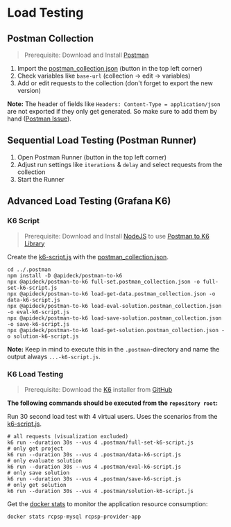 # Load Testing

## Postman Collection

> Prerequisite: Download and Install [Postman](https://www.postman.com/downloads/)

1. Import the [postman_collection.json](../.postman)
   (button in the top left corner)
2. Check variables like `base-url` (collection -> edit -> variables)
3. Add or edit requests to the collection (don't forget to export the new version)

__Note:__ The header of fields like `Headers: Content-Type = application/json` are not exported if they only get
generated. So make sure to add them by
hand ([Postman Issue](https://github.com/postmanlabs/postman-app-support/issues/8911)).

## Sequential Load Testing (Postman Runner)

1. Open Postman Runner (button in the top left corner)
2. Adjust run settings like `iterations` & `delay` and select requests from the collection
3. Start the Runner

## Advanced Load Testing (Grafana K6)

### K6 Script

> Prerequisite: Download and Install [NodeJS](https://nodejs.org/en/download/) to
> use [Postman to K6 Library](https://github.com/apideck-libraries/postman-to-k6)

Create the [k6-script.js](../.postman) with
the [postman_collection.json](../.postman).

```shell
cd ../.postman
npm install -D @apideck/postman-to-k6
npx @apideck/postman-to-k6 full-set.postman_collection.json -o full-set-k6-script.js
npx @apideck/postman-to-k6 load-get-data.postman_collection.json -o data-k6-script.js
npx @apideck/postman-to-k6 load-eval-solution.postman_collection.json -o eval-k6-script.js
npx @apideck/postman-to-k6 load-save-solution.postman_collection.json -o save-k6-script.js
npx @apideck/postman-to-k6 load-get-solution.postman_collection.json -o solution-k6-script.js
```

__Note:__ Keep in mind to execute this in the `.postman`-directory and name the output always `...-k6-script.js`.

### K6 Load Testing

> Prerequisite: Download the [K6](https://k6.io/docs/get-started/installation/) installer
> from [GitHub](https://github.com/grafana/k6/releases)

__The following commands should be executed from the `repository root`:__

Run 30 second load test with 4 virtual users. Uses the scenarios from the [k6-script.js](../.postman).

```shell
# all requests (visualization excluded)
k6 run --duration 30s --vus 4 .postman/full-set-k6-script.js
# only get project
k6 run --duration 30s --vus 4 .postman/data-k6-script.js
# only evaluate solution
k6 run --duration 30s --vus 4 .postman/eval-k6-script.js
# only save solution
k6 run --duration 30s --vus 4 .postman/save-k6-script.js
# only get solution
k6 run --duration 30s --vus 4 .postman/solution-k6-script.js
```

Get the [docker stats](https://docs.docker.com/engine/reference/commandline/stats/) to monitor the application resource
consumption:

```shell
docker stats rcpsp-mysql rcpsp-provider-app
```


